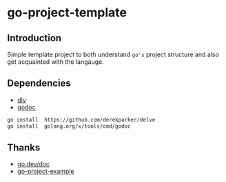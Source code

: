# go-project-template
## Introduction
Simple template project to both understand `go's` project structure and
also get acquainted with the langauge.

## Dependencies
- [dlv](https://github.com/derekparker/delve)
- [godoc](https://pkg.go.dev/golang.org/x/tools/cmd/godoc)

```sh
go install  https://github.com/derekparker/delve
go install  golang.org/x/tools/cmd/godoc
```


## Thanks

- [go.dev/doc](https://go.dev/doc/)
- [go-project-example](https://github.com/albertwidi/go-project-example)

